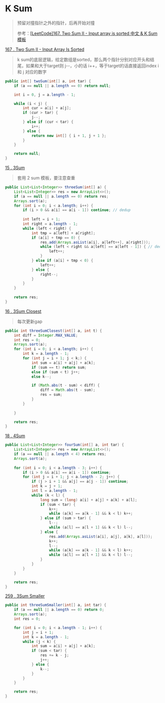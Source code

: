# K Sum

> 预留对撞指针之外的指针，后再开始对撞
>
> 参考：[\[LeetCode\]167. Two Sum II - Input array is sorted 中文 & K Sum模板](https://www.youtube.com/watch?v=PHBK0Em1p00\&ab\_channel=%E5%B1%B1%E6%99%AF%E5%9F%8E%E4%B8%80%E5%A7%90)

[167 . Two Sum II - Input Array Is Sorted](https://leetcode.com/problems/two-sum-ii-input-array-is-sorted/)

> k sum的底层逻辑，给定数组是sorted，那么两个指针分别对应开头和结尾，如果和大于target则 j--，小的话 i++，等于target的话直接返回index i 和 j 对应的数字

```java
public int[] twoSum(int[] a, int tar) {
    if (a == null || a.length == 0) return null;

    int i = 0, j = a.length - 1;

    while (i < j) {
        int cur = a[i] + a[j];
        if (cur > tar) {
            j--;
        } else if (cur < tar) {
            i++;
        } else {
            return new int[] { i + 1, j + 1 };
        }
    }

    return null;
} 
```

[15 . 3Sum](https://leetcode.com/problems/3sum/)

> 套用 2 sum 模板，要注意查重

```java
public List<List<Integer>> threeSum(int[] a) {
    List<List<Integer>> res = new ArrayList<>();
    if (a == null || a.length == 0) return res;
    Arrays.sort(a);
    for (int i = 0; i < a.length; i++) {
        if (i > 0 && a[i] == a[i - 1]) continue; // dedup
        
        int left = i + 1;
        int right = a.length - 1;
        while (left < right) {
            int tmp = a[left] + a[right];
            if (a[i] + tmp == 0) {
                res.add(Arrays.asList(a[i], a[left++], a[right]));
                while (left < right && a[left] == a[left - 1]) { // dedup
                    left++;
                }
            } else if (a[i] + tmp < 0) {
                left++;
            } else {
                right--;
            }
        }
    }
    
    return res;
}
```

[16 . 3Sum Closest](https://leetcode.com/problems/3sum-closest/)

> 每次更新gap

```java
public int threeSumClosest(int[] a, int t) {
    int diff = Integer.MAX_VALUE;
    int res = 0;
    Arrays.sort(a);
    for (int i = 0; i < a.length; i++) {
        int k = a.length - 1;
        for (int j = i + 1; j < k;) {
            int sum = a[i] + a[j] + a[k];
            if (sum == t) return sum;
            else if (sum < t) j++;
            else k--;

            if (Math.abs(t - sum) < diff) {
                diff = Math.abs(t - sum);
                res = sum;
            }
        }
        
    }

    return res;
}
```

[18 . 4Sum](https://leetcode.com/problems/4sum/)

```java
public List<List<Integer>> fourSum(int[] a, int tar) {
    List<List<Integer>> res = new ArrayList<>();
    if (a == null || a.length < 4) return res;
    Arrays.sort(a);
    
    for (int i = 0; i < a.length - 3; i++) {
        if (i > 0 && a[i] == a[i - 1]) continue;
        for (int j = i + 1; j < a.length - 2; j++) {
            if (j > i + 1 && a[j] == a[j - 1]) continue;
            int k = j + 1;
            int l = a.length - 1;
            while (k < l) {
                long sum = (long) a[i] + a[j] + a[k] + a[l];
                if (sum < tar) {
                    k++;
                    while (a[k] == a[k - 1] && k < l) k++;
                } else if (sum > tar) {
                    l--;
                    while (a[l] == a[l + 1] && k < l) l--;
                } else {
                    res.add(Arrays.asList(a[i], a[j], a[k], a[l]));
                    k++;
                    l--;
                    while (a[k] == a[k - 1] && k < l) k++;
                    while (a[l] == a[l + 1] && k < l) l--;
                }
            }
        }
    }

    return res;
}
```

[259 . 3Sum Smaller](https://leetcode.com/problems/3sum-smaller/)

```java
public int threeSumSmaller(int[] a, int tar) {
    if (a == null || a.length == 0) return 0;
    Arrays.sort(a);
    int res = 0;

    for (int i = 0; i < a.length - 1; i++) {
        int j = i + 1;
        int k = a.length - 1;
        while (j < k) {
            int sum = a[i] + a[j] + a[k]; 
            if (sum < tar) {
                res += k - j;
                j++;
            } else {
                k--;
            }
        }
    }

    return res;
}
```
